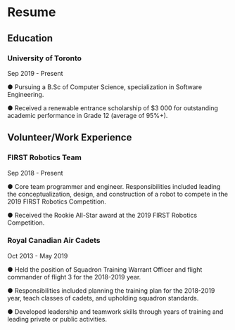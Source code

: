 <html>

<body>

  <h1>Resume</h1>

  <h2> Education </h2>

  <h3>University of Toronto</h3>
  <p> Sep 2019 - Present </p>
  <p> ● Pursuing a B.Sc of Computer Science, specialization in Software Engineering. </p>
  <p> ● Received a renewable entrance scholarship of $3 000 for outstanding academic
    performance in Grade 12 (average of 95%+). </p>
  
  <h2> Volunteer/Work Experience </h2>
  
  <h3> FIRST Robotics Team </h3>
  <p> Sep 2018 - Present </p>
  <p> ● Core team programmer and engineer. Responsibilities included leading the 
    conceptualization, design, and construction of a robot to compete in the 2019 
    FIRST Robotics Competition.</p>
  <p> ● Received the Rookie All-Star award at the 2019 FIRST Robotics Competition. </p>
  
  <h3> Royal Canadian Air Cadets </h3>
  <p> Oct 2013 - May 2019 </p>
  <p> ● Held the position of Squadron Training Warrant Officer and flight commander of flight 3
        for the 2018-2019 year. </p>
  <p> ● Responsibilities included planning the training plan for the 2018-2019 year, teach
      classes of cadets, and upholding squadron standards.</p>
  <p> ● Developed leadership and teamwork skills through years of training and leading private or
        public activities. </p>


</body>

</html>

